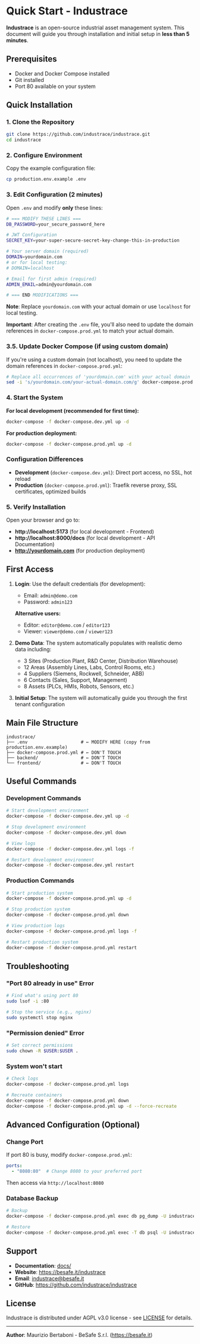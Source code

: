 # Quick Start - Industrace

**Industrace** is an open-source industrial asset management system. This document will guide you through installation and initial setup in **less than 5 minutes**.

## Prerequisites

- Docker and Docker Compose installed
- Git installed
- Port 80 available on your system

## Quick Installation

### 1. Clone the Repository

```bash
git clone https://github.com/industrace/industrace.git
cd industrace
```

### 2. Configure Environment

Copy the example configuration file:

```bash
cp production.env.example .env
```

### 3. Edit Configuration (2 minutes)

Open `.env` and modify **only** these lines:

```bash
# === MODIFY THESE LINES ===
DB_PASSWORD=your_secure_password_here

# JWT Configuration
SECRET_KEY=your-super-secure-secret-key-change-this-in-production

# Your server domain (required)
DOMAIN=yourdomain.com
# or for local testing:
# DOMAIN=localhost

# Email for first admin (required)
ADMIN_EMAIL=admin@yourdomain.com

# === END MODIFICATIONS ===
```

**Note**: Replace `yourdomain.com` with your actual domain or use `localhost` for local testing.

**Important**: After creating the `.env` file, you'll also need to update the domain references in `docker-compose.prod.yml` to match your actual domain.

### 3.5. Update Docker Compose (if using custom domain)

If you're using a custom domain (not localhost), you need to update the domain references in `docker-compose.prod.yml`:

```bash
# Replace all occurrences of 'yourdomain.com' with your actual domain
sed -i 's/yourdomain.com/your-actual-domain.com/g' docker-compose.prod.yml
```

### 4. Start the System

**For local development (recommended for first time):**
```bash
docker-compose -f docker-compose.dev.yml up -d
```

**For production deployment:**
```bash
docker-compose -f docker-compose.prod.yml up -d
```

### Configuration Differences

- **Development** (`docker-compose.dev.yml`): Direct port access, no SSL, hot reload
- **Production** (`docker-compose.prod.yml`): Traefik reverse proxy, SSL certificates, optimized builds

### 5. Verify Installation

Open your browser and go to:
- **http://localhost:5173** (for local development - Frontend)
- **http://localhost:8000/docs** (for local development - API Documentation)
- **http://yourdomain.com** (for production deployment)

## First Access

1. **Login**: Use the default credentials (for development):
   - Email: `admin@demo.com`
   - Password: `admin123`

   **Alternative users:**
   - Editor: `editor@demo.com` / `editor123`
   - Viewer: `viewer@demo.com` / `viewer123`

2. **Demo Data**: The system automatically populates with realistic demo data including:
   - 3 Sites (Production Plant, R&D Center, Distribution Warehouse)
   - 12 Areas (Assembly Lines, Labs, Control Rooms, etc.)
   - 4 Suppliers (Siemens, Rockwell, Schneider, ABB)
   - 6 Contacts (Sales, Support, Management)
   - 8 Assets (PLCs, HMIs, Robots, Sensors, etc.)

2. **Initial Setup**: The system will automatically guide you through the first tenant configuration

## Main File Structure

```
industrace/
├── .env                    # ← MODIFY HERE (copy from production.env.example)
├── docker-compose.prod.yml # ← DON'T TOUCH
├── backend/                # ← DON'T TOUCH
└── frontend/               # ← DON'T TOUCH
```

## Useful Commands

### Development Commands
```bash
# Start development environment
docker-compose -f docker-compose.dev.yml up -d

# Stop development environment
docker-compose -f docker-compose.dev.yml down

# View logs
docker-compose -f docker-compose.dev.yml logs -f

# Restart development environment
docker-compose -f docker-compose.dev.yml restart
```

### Production Commands
```bash
# Start production system
docker-compose -f docker-compose.prod.yml up -d

# Stop production system
docker-compose -f docker-compose.prod.yml down

# View production logs
docker-compose -f docker-compose.prod.yml logs -f

# Restart production system
docker-compose -f docker-compose.prod.yml restart
```

## Troubleshooting

### "Port 80 already in use" Error
```bash
# Find what's using port 80
sudo lsof -i :80

# Stop the service (e.g., nginx)
sudo systemctl stop nginx
```

### "Permission denied" Error
```bash
# Set correct permissions
sudo chown -R $USER:$USER .
```

### System won't start
```bash
# Check logs
docker-compose -f docker-compose.prod.yml logs

# Recreate containers
docker-compose -f docker-compose.prod.yml down
docker-compose -f docker-compose.prod.yml up -d --force-recreate
```

## Advanced Configuration (Optional)

### Change Port
If port 80 is busy, modify `docker-compose.prod.yml`:

```yaml
ports:
  - "8080:80"  # Change 8080 to your preferred port
```

Then access via `http://localhost:8080`

### Database Backup
```bash
# Backup
docker-compose -f docker-compose.prod.yml exec db pg_dump -U industrace industrace > backup.sql

# Restore
docker-compose -f docker-compose.prod.yml exec -T db psql -U industrace industrace < backup.sql
```

## Support

- **Documentation**: [docs/](docs/)
- **Website**: https://besafe.it/industrace
- **Email**: industrace@besafe.it
- **GitHub**: https://github.com/industrace/industrace

## License

Industrace is distributed under AGPL v3.0 license - see [LICENSE](LICENSE) for details.

---

**Author**: Maurizio Bertaboni - BeSafe S.r.l. (https://besafe.it) 